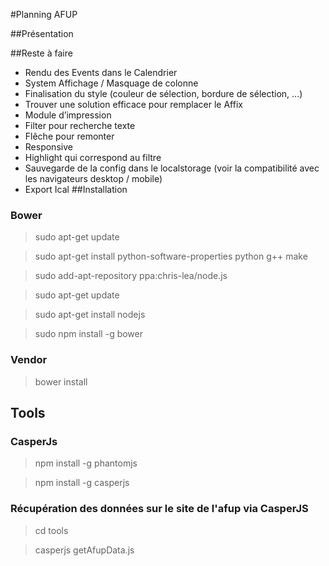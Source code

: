 #Planning AFUP

##Présentation

##Reste à faire
- Rendu des Events dans le Calendrier
- System Affichage / Masquage de colonne
- Finalisation du style (couleur de sélection, bordure de sélection, ...)
- Trouver une solution efficace pour remplacer le Affix
- Module d’impression
- Filter pour recherche texte
- Flêche pour remonter
- Responsive
- Highlight qui correspond au filtre
- Sauvegarde de la config dans le localstorage (voir la compatibilité avec les navigateurs desktop / mobile)
- Export Ical
##Installation

### Bower

> sudo apt-get update

> sudo apt-get install python-software-properties python g++ make

> sudo add-apt-repository ppa:chris-lea/node.js

> sudo apt-get update

> sudo apt-get install nodejs

> sudo npm install -g bower

### Vendor
> bower install

## Tools
### CasperJs

> npm install -g phantomjs

> npm install -g casperjs

### Récupération des données sur le site de l'afup via CasperJS

> cd tools

> casperjs getAfupData.js